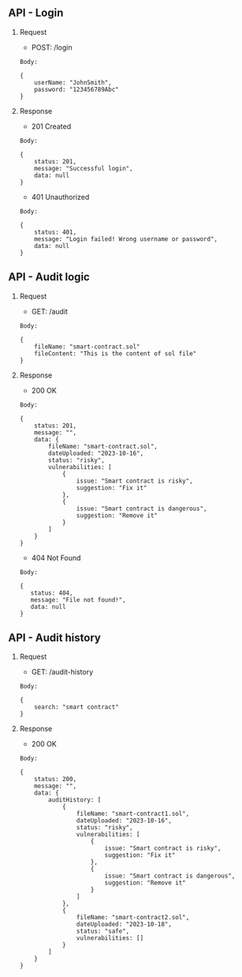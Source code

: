 ## API - Login
1. Request

    - POST: /login

    ```
    Body: 

    {
        userName: "JohnSmith",
        password: "123456789Abc"
    }
    ```
2. Response
    - 201 Created
    ```
    Body:

    {
        status: 201,
        message: "Successful login",
        data: null
    }
    ```

    - 401 Unauthorized
    ```
    Body:

    {
        status: 401,
        message: "Login failed! Wrong username or password",
        data: null
    }
    ```


## API - Audit logic

1. Request
    - GET: /audit

    ```
    Body:

    {
        fileName: "smart-contract.sol"
        fileContent: "This is the content of sol file"
    }
    ```

2. Response
    - 200 OK

    ```
    Body:

    {
        status: 201,
        message: "",
        data: {
            fileName: "smart-contract.sol",
            dateUploaded: "2023-10-16",
            status: "risky",
            vulnerabilities: [
                {
                    issue: "Smart contract is risky",
                    suggestion: "Fix it"
                },
                {
                    issue: "Smart contract is dangerous",
                    suggestion: "Remove it"
                }
            ]
        }  
    }
    ```

    - 404 Not Found
     ```
    Body:

    {
        status: 404,
        message: "File not found!",
        data: null
    }
    ```

## API - Audit history
1. Request
    - GET: /audit-history

    ```
    Body:

    {
        search: "smart contract"
    }
    ```
2. Response
    - 200 OK

    ```
    Body:

    {
        status: 200,
        message: "",
        data: {
            auditHistory: [
                {
                    fileName: "smart-contract1.sol",
                    dateUploaded: "2023-10-16",
                    status: "risky",
                    vulnerabilities: [
                        {
                            issue: "Smart contract is risky",
                            suggestion: "Fix it"
                        },
                        {
                            issue: "Smart contract is dangerous",
                            suggestion: "Remove it"
                        }
                    ]
                },
                {
                    fileName: "smart-contract2.sol",
                    dateUploaded: "2023-10-18",
                    status: "safe",
                    vulnerabilities: []
                }
            ]
        }
    }
    ```
